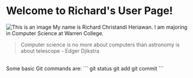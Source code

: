 # **Welcome to Richard's User Page!**
![This is an image](https://myoctocat.com/assets/images/base-octocat.svg)
My name is Richard Christandi Heriawan. I am majoring in Computer Science at Warren College. 
<br />
> Computer science is no more about computers than astronomy is about telescope - Edger Djikstra
<br />
Some basic Git commands are:
```
git status
git add
git commit
```